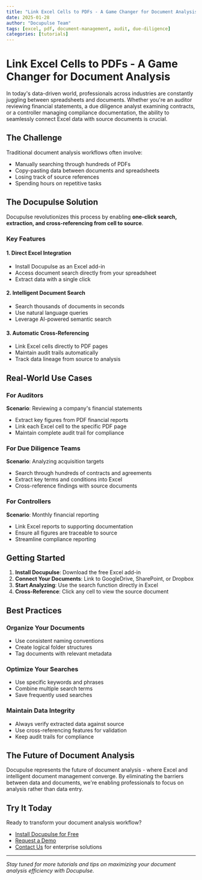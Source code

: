 ```yaml
---
title: "Link Excel Cells to PDFs - A Game Changer for Document Analysis"
date: 2025-01-28
author: "Docupulse Team"
tags: [excel, pdf, document-management, audit, due-diligence]
categories: [tutorials]
---
```


# Link Excel Cells to PDFs - A Game Changer for Document Analysis

In today's data-driven world, professionals across industries are constantly juggling between spreadsheets and documents. Whether you're an auditor reviewing financial statements, a due diligence analyst examining contracts, or a controller managing compliance documentation, the ability to seamlessly connect Excel data with source documents is crucial.

## The Challenge

Traditional document analysis workflows often involve:
- Manually searching through hundreds of PDFs
- Copy-pasting data between documents and spreadsheets
- Losing track of source references
- Spending hours on repetitive tasks

## The Docupulse Solution

Docupulse revolutionizes this process by enabling **one-click search, extraction, and cross-referencing from cell to source**.

### Key Features

#### 1. Direct Excel Integration
- Install Docupulse as an Excel add-in
- Access document search directly from your spreadsheet
- Extract data with a single click

#### 2. Intelligent Document Search
- Search thousands of documents in seconds
- Use natural language queries
- Leverage AI-powered semantic search

#### 3. Automatic Cross-Referencing
- Link Excel cells directly to PDF pages
- Maintain audit trails automatically
- Track data lineage from source to analysis

## Real-World Use Cases

### For Auditors
**Scenario**: Reviewing a company's financial statements
- Extract key figures from PDF financial reports
- Link each Excel cell to the specific PDF page
- Maintain complete audit trail for compliance

### For Due Diligence Teams
**Scenario**: Analyzing acquisition targets
- Search through hundreds of contracts and agreements
- Extract key terms and conditions into Excel
- Cross-reference findings with source documents

### For Controllers
**Scenario**: Monthly financial reporting
- Link Excel reports to supporting documentation
- Ensure all figures are traceable to source
- Streamline compliance reporting

## Getting Started

1. **Install Docupulse**: Download the free Excel add-in
2. **Connect Your Documents**: Link to GoogleDrive, SharePoint, or Dropbox
3. **Start Analyzing**: Use the search function directly in Excel
4. **Cross-Reference**: Click any cell to view the source document

## Best Practices

### Organize Your Documents
- Use consistent naming conventions
- Create logical folder structures
- Tag documents with relevant metadata

### Optimize Your Searches
- Use specific keywords and phrases
- Combine multiple search terms
- Save frequently used searches

### Maintain Data Integrity
- Always verify extracted data against source
- Use cross-referencing features for validation
- Keep audit trails for compliance

## The Future of Document Analysis

Docupulse represents the future of document analysis - where Excel and intelligent document management converge. By eliminating the barriers between data and documents, we're enabling professionals to focus on analysis rather than data entry.

## Try It Today

Ready to transform your document analysis workflow? 

- [Install Docupulse for Free](https://docupulse.org)
- [Request a Demo](https://docupulse.org)
- [Contact Us](https://docupulse.org) for enterprise solutions

---

*Stay tuned for more tutorials and tips on maximizing your document analysis efficiency with Docupulse.*
